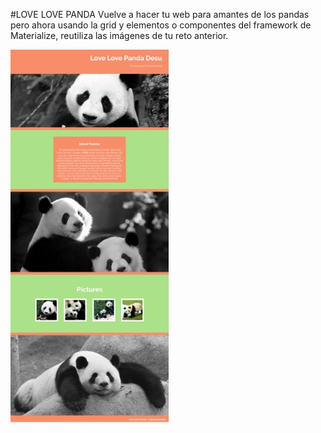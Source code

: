 #LOVE LOVE PANDA
Vuelve a hacer tu web para amantes de los pandas pero ahora usando la grid y elementos o componentes del framework de Materialize, reutiliza las imágenes de tu reto anterior.

![Love love panda](./assets/images/replica-panda.jpg)
